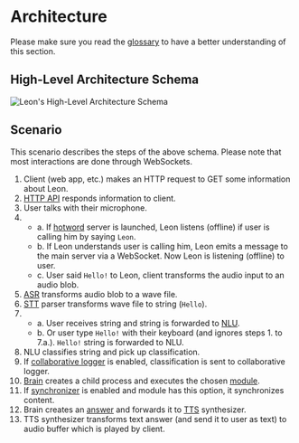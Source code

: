 # Architecture

Please make sure you read the [glossary](/glossary.md) to have a better understanding of this section.

## High-Level Architecture Schema

![Leon's High-Level Architecture Schema](/assets/img/high-level_architecture_schema.svg?v2 "Leon's High-Level Architecture Schema")

## Scenario

This scenario describes the steps of the above schema. Please note that most interactions are done through WebSockets.

1. Client (web app, etc.) makes an HTTP request to GET some information about Leon.
2. [HTTP API](/glossary.md#api) responds information to client.
3. User talks with their microphone.
4. <i style="opacity: 0;">.</i>
	- a. If [hotword](/offline.md#hotword) server is launched, Leon listens (offline) if user is calling him by saying `Leon`.
	- b. If Leon understands user is calling him, Leon emits a message to the main server via a WebSocket. Now Leon is listening (offline) to user.
	- c. User said `Hello!` to Leon, client transforms the audio input to an audio blob.
5. [ASR](/glossary.md#asr) transforms audio blob to a wave file.
6. [STT](/glossary.md#stt) parser transforms wave file to string (`Hello`).
7. <i style="opacity: 0;">.</i>
	- a. User receives string and string is forwarded to [NLU](/glossary.md#nlu).
	- b. Or user type `Hello!` with their keyboard (and ignores steps 1. to 7.a.). `Hello!` string is forwarded to NLU.
8. NLU classifies string and pick up classification.
9. If [collaborative logger](/collaborative-logger.md) is enabled, classification is sent to collaborative logger.
10. [Brain](/glossary.md#brain) creates a child process and executes the chosen [module](/glossary.md#modules).
11. If [synchronizer](/glossary.md#synchronizer) is enabled and module has this option, it synchronizes content.
12. Brain creates an [answer](/glossary.md#answers) and forwards it to [TTS](/glossary.md#tts) synthesizer.
13. TTS synthesizer transforms text answer (and send it to user as text) to audio buffer which is played by client.
